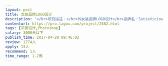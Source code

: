 ```yaml
---                
layout: post       
title: 女装品牌LOGO设计           
description: '</br>项目描述：</br>外女装品牌LOGO设计</br>品牌名：SutieVicious </br>一个美好生活女装品牌，文艺清新国际，</br>想做成一个电商品牌，所以不需要中文名，主打20-30岁的外国女性。</br></br>设计要求：</br>用S V 两个字母设计 可变形 </br></br>人员要求：</br>良好的沟通能力</br>'     
contenturl: https://pro.lagou.com/project/2582.html      
tags: [平面设计,Photoshop]            
salary: 3000元以下          
publish_time: 2017-04-20 09:46:02         
review: 1774人                   
apply: 13人                   
recommend: 1人                   
time_range: 1-2周              
---                 
```

